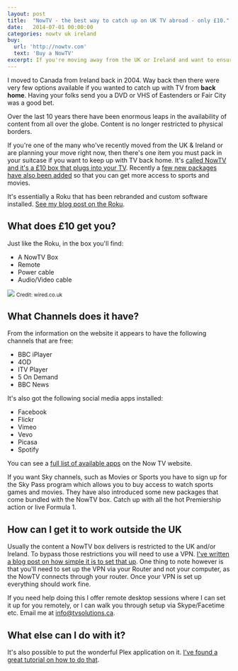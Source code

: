 ```yaml
---
layout: post
title:  "NowTV - the best way to catch up on UK TV abroad - only £10."
date:   2014-07-01 00:00:00
categories: nowtv uk ireland 
buy: 
  url: 'http://nowtv.com'
  text: 'Buy a NowTV'
excerpt: If you're moving away from the UK or Ireland and want to ensure you can get the TV you love abroad, then you should pack a NowTV box in your suitcase before you leave.
---
```


I moved to Canada from Ireland back in 2004. Way back then there were very few options available if you wanted to catch up with TV from **back home**. Having your folks send you a DVD or VHS of Eastenders or Fair City was a good bet. 

Over the last 10 years there have been enormous leaps in the availability of content from all over the globe. Content is no longer restricted to physical borders.

If you're one of the many who've recently moved from the UK & Ireland or are planning your move right now, then there's one item you must pack in your suitcase if you want to keep up with TV back home. It's [called NowTV and it's a £10 box that plugs into your TV](http://nowtv.com). Recently a [few new packages have also been added](https://shop.nowtv.com/) so that you can get more access to sports and movies.

It's essentially a Roku that has been rebranded and custom software installed. [See my blog post on the Roku](/blog/2014/01/20/what-is-the-roku.html).

## What does £10 get you?

Just like the Roku, in the box you'll find:

- A NowTV Box
- Remote
- Power cable
- Audio/Video cable

<img src="{{ site.url }}/assets/img/now-tv.jpg" class="img-responsive" />
<small>Credit: wired.co.uk</small>

## What Channels does it have?

From the information on the website it appears to have the following channels that are free:

- BBC iPlayer
- 4OD
- ITV Player
- 5 On Demand
- BBC News

It's also got the following social media apps installed:

- Facebook
- Flickr
- Vimeo
- Vevo
- Picasa
- Spotify

You can see a [full list of available apps](http://images.now.nowtv.com/Web/BSKYBMovies/%7B8aa0794c-2d72-4baf-b9f9-0f3d126ae01d%7D_NTV_box_%E2%80%93_X_-_full_list_of_apps.docx.pdf) on the Now TV website.

If you want Sky channels, such as Movies or Sports you have to sign up for the Sky Pass program which allows you to buy access to watch sports games and movies. They have also introduced some new packages that come bundled with the NowTV box. Catch up with all the hot Premiership action or live Formula 1.

## How can I get it to work outside the UK
Usually the content a NowTV box delivers is restricted to the UK and/or Ireland. To bypass those restrictions you will need to use a VPN. [I've written a blog post on how simple it is to set that up](/blog/2014/01/17/watch-bbc-abroad.html). One thing to note however is that you'll need to set up the VPN via your Router and not your computer, as the NowTV connects through your router. Once your VPN is set up everything should work fine.

If you need help doing this I offer remote desktop sessions where I can set it up for you remotely, or I can walk you through setup via Skype/Facetime etc. Email me at [info@tvsolutions.ca](mailto:info@tvsolutions.ca).

## What else can I do with it?
It's also possible to put the wonderful Plex application on it. [I've found a great tutorial on how to do that](http://www.engadget.com/2014/04/08/sky-now-tv-plex/).